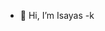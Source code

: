 - 👋 Hi, I’m  Isayas 
-k


<!---
isayasone/isayasone is a ✨ special ✨ repository because its `README.md` (this file) appears on your GitHub profile.
You can click the Preview link to take a look at your changes.
--->
